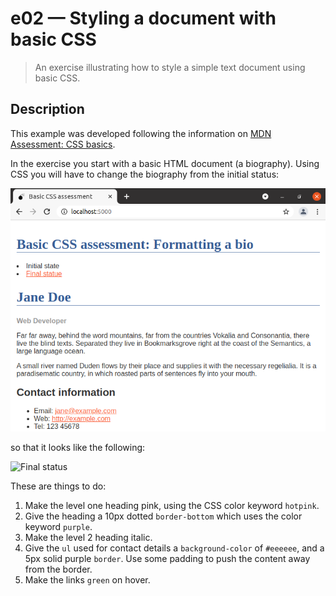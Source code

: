# e02 &mdash; Styling a document with basic CSS
> An exercise illustrating how to style a simple text document using basic CSS.

## Description

This example was developed following the information on [MDN Assessment: CSS basics](https://developer.mozilla.org/en-US/docs/Learn/CSS/First_steps/Using_your_new_knowledge).

In the exercise you start with a basic HTML document (a biography). Using CSS you will have to change the biography from the initial status:

![Initial status](docs/images/initial_state_css.png)

so that it looks like the following:

![Final status](https://developer.mozilla.org/en-US/docs/Learn/CSS/First_steps/Using_your_new_knowledge/learn-css-basics-assessment.png)

These are things to do:
1. Make the level one heading pink, using the CSS color keyword `hotpink`.
2. Give the heading a 10px dotted `border-bottom` which uses the color keyword `purple`.
3. Make the level 2 heading italic.
4. Give the `ul` used for contact details a `background-color` of `#eeeeee`, and a 5px solid purple `border`. Use some padding to push the content away from the border.
5. Make the links `green` on hover.
